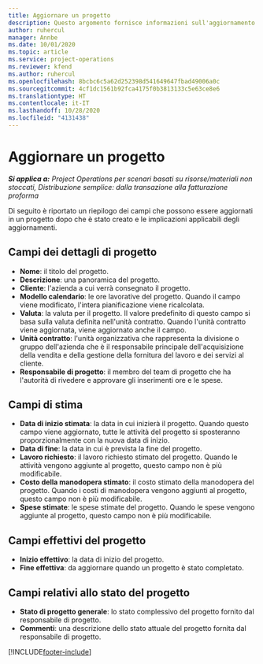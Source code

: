 ```yaml
---
title: Aggiornare un progetto
description: Questo argomento fornisce informazioni sull'aggiornamento di progetti in Project Operations.
author: ruhercul
manager: Annbe
ms.date: 10/01/2020
ms.topic: article
ms.service: project-operations
ms.reviewer: kfend
ms.author: ruhercul
ms.openlocfilehash: 8bcbc6c5a62d252398d541649647fbad49006a0c
ms.sourcegitcommit: 4cf1dc1561b92fca4175f0b3813133c5e63ce8e6
ms.translationtype: HT
ms.contentlocale: it-IT
ms.lasthandoff: 10/28/2020
ms.locfileid: "4131438"
---
```

# <a name="update-a-project"></a>Aggiornare un progetto

_**Si applica a:** Project Operations per scenari basati su risorse/materiali non stoccati, Distribuzione semplice: dalla transazione alla fatturazione proforma_

Di seguito è riportato un riepilogo dei campi che possono essere aggiornati in un progetto dopo che è stato creato e le implicazioni applicabili degli aggiornamenti.

## <a name="project-detail-fields"></a>Campi dei dettagli di progetto

- **Nome**: il titolo del progetto.
- **Descrizione**: una panoramica del progetto.
- **Cliente**: l'azienda a cui verrà consegnato il progetto.
- **Modello calendario**: le ore lavorative del progetto. Quando il campo viene modificato, l'intera pianificazione viene ricalcolata.
- **Valuta**: la valuta per il progetto. Il valore predefinito di questo campo si basa sulla valuta definita nell'unità contratto. Quando l'unità contratto viene aggiornata, viene aggiornato anche il campo.
- **Unità contratto**: l'unità organizzativa che rappresenta la divisione o gruppo dell'azienda che è il responsabile principale dell'acquisizione della vendita e della gestione della fornitura del lavoro e dei servizi al cliente. 
- **Responsabile di progetto**: il membro del team di progetto che ha l'autorità di rivedere e approvare gli inserimenti ore e le spese.

## <a name="estimate-fields"></a>Campi di stima

- **Data di inizio stimata**: la data in cui inizierà il progetto. Quando questo campo viene aggiornato, tutte le attività del progetto si sposteranno proporzionalmente con la nuova data di inizio.
- **Data di fine**: la data in cui è prevista la fine del progetto.
- **Lavoro richiesto**: il lavoro richiesto stimato del progetto. Quando le attività vengono aggiunte al progetto, questo campo non è più modificabile.
- **Costo della manodopera stimato**: il costo stimato della manodopera del progetto. Quando i costi di manodopera vengono aggiunti al progetto, questo campo non è più modificabile.
- **Spese stimate**: le spese stimate del progetto. Quando le spese vengono aggiunte al progetto, questo campo non è più modificabile.

## <a name="project-actual-fields"></a>Campi effettivi del progetto
- **Inizio effettivo**: la data di inizio del progetto.
- **Fine effettiva**: da aggiornare quando un progetto è stato completato.

## <a name="project-status-fields"></a>Campi relativi allo stato del progetto

- **Stato di progetto generale**: lo stato complessivo del progetto fornito dal responsabile di progetto.
- **Commenti**: una descrizione dello stato attuale del progetto fornita dal responsabile di progetto.



[!INCLUDE[footer-include](../includes/footer-banner.md)]
